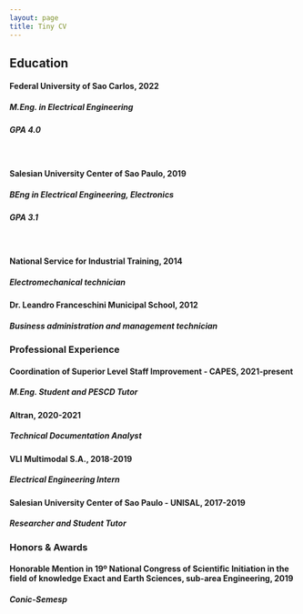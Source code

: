 ```yaml
---
layout: page
title: Tiny CV
---
```


## Education

#### <b>Federal University of Sao Carlos</b>, 2022
##### M.Eng. in Electrical Engineering
##### GPA 4.0
<br/>

#### <b>Salesian University Center of Sao Paulo</b>, 2019
##### BEng in Electrical Engineering, Electronics
##### GPA 3.1
<br/>

#### <b>National Service for Industrial Training</b>, 2014
##### Electromechanical technician

#### <b>Dr. Leandro Franceschini Municipal School</b>, 2012
##### Business administration and management technician


### Professional Experience

#### <b>Coordination of Superior Level Staff Improvement - CAPES</b>, 2021-present
##### M.Eng. Student and PESCD Tutor

#### <b>Altran</b>, 2020-2021
##### Technical Documentation Analyst

#### <b>VLI Multimodal S.A.</b>, 2018-2019
##### Electrical Engineering Intern

#### <b>Salesian University Center of Sao Paulo - UNISAL</b>, 2017-2019
##### Researcher and Student Tutor


### Honors & Awards

#### Honorable Mention in 19º National Congress of Scientific Initiation in the field of knowledge Exact and Earth Sciences, sub-area Engineering, 2019
##### Conic-Semesp


